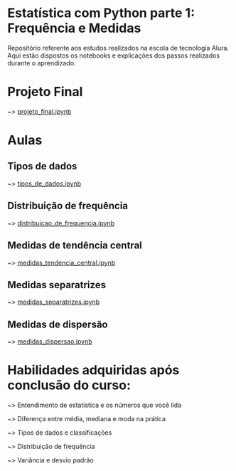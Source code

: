 # Estatística com Python parte 1: Frequência e Medidas

Repositório referente aos estudos realizados na escola de tecnologia Alura. Aqui estão dispostos os notebooks e explicações dos passos realizados durante o aprendizado.
# Projeto Final
~> [projeto_final.ipynb](https://github.com/brunodleite/alura_estatistica_freq_medidas_pt1/blob/main/projeto_final.ipynb)
# Aulas
## Tipos de dados
~> [tipos_de_dados.ipynb](https://github.com/brunodleite/alura_estatistica_freq_medidas_pt1/blob/main/tipos_de_dados.ipynb)
## Distribuição de frequência
~> [distribuicao_de_frequencia.ipynb](https://github.com/brunodleite/alura_estatistica_freq_medidas_pt1/blob/main/distribuicao_de_frequencia.ipynb)
## Medidas de tendência central
~> [medidas_tendencia_central.ipynb](https://github.com/brunodleite/alura_estatistica_freq_medidas_pt1/blob/main/medidas_tendencia_central.ipynb)
## Medidas separatrizes
~> [medidas_separatrizes.ipynb](https://github.com/brunodleite/alura_estatistica_freq_medidas_pt1/blob/main/medidas_separatrizes.ipynb)
## Medidas de dispersão
~> [medidas_dispersao.ipynb](https://github.com/brunodleite/alura_estatistica_freq_medidas_pt1/blob/main/medidas_dispersao.ipynb)

# Habilidades adquiridas após conclusão do curso:

~> Entendimento de estatística e os números que você lida

~> Diferença entre média, mediana e moda na prática

~> Tipos de dados e classificações

~> Distribuição de frequência

~> Variância e desvio padrão
